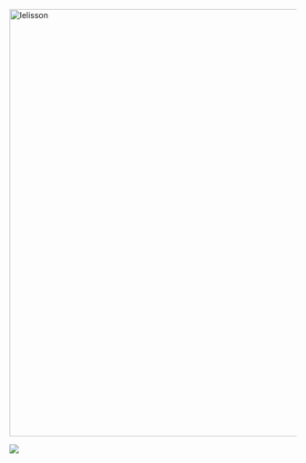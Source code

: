    <p align="left"><img width="750" src="https://user-images.githubusercontent.com/108141993/175787801-9736cc1c-f67e-4f5a-ac4d-d094ca375700.jpg
 " alt="lelisson" /></p>
 <p align="left"><img src="https://github-readme-stats.vercel.app/api/top-langs/?username=lelisson&layout=compact&langs_count=10&theme=dracula&include_all_commits=true&hide_title=true&hide_border=true&border_radius=20&card_width=700"/>
